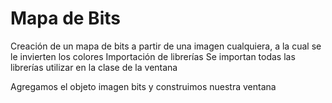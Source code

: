 # Mapa de Bits
Creación de un mapa de bits a partir de una imagen cualquiera, a la cual se le invierten los colores
Importación de librerías
Se importan todas las librerías utilizar en la clase de la ventana


Agregamos el objeto imagen bits y construimos nuestra ventana
